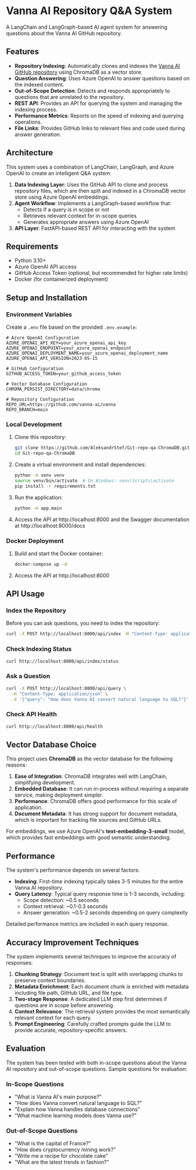 # Vanna AI Repository Q&A System

A LangChain and LangGraph-based AI agent system for answering questions about the Vanna AI GitHub repository.

## Features

- **Repository Indexing**: Automatically clones and indexes the [Vanna AI GitHub repository](https://github.com/vanna-ai/vanna) using ChromaDB as a vector store.
- **Question Answering**: Uses Azure OpenAI to answer questions based on the indexed content.
- **Out-of-Scope Detection**: Detects and responds appropriately to questions that are unrelated to the repository.
- **REST API**: Provides an API for querying the system and managing the indexing process.
- **Performance Metrics**: Reports on the speed of indexing and querying operations.
- **File Links**: Provides GitHub links to relevant files and code used during answer generation.

## Architecture

This system uses a combination of LangChain, LangGraph, and Azure OpenAI to create an intelligent Q&A system:

1. **Data Indexing Layer**: Uses the GitHub API to clone and process repository files, which are then split and indexed in a ChromaDB vector store using Azure OpenAI embeddings.
2. **Agent Workflow**: Implements a LangGraph-based workflow that:
   - Detects if a query is in scope or not
   - Retrieves relevant context for in-scope queries
   - Generates appropriate answers using Azure OpenAI
3. **API Layer**: FastAPI-based REST API for interacting with the system

## Requirements

- Python 3.10+
- Azure OpenAI API access
- GitHub Access Token (optional, but recommended for higher rate limits)
- Docker (for containerized deployment)

## Setup and Installation

### Environment Variables

Create a `.env` file based on the provided `.env.example`:

```
# Azure OpenAI Configuration
AZURE_OPENAI_API_KEY=your_azure_openai_api_key
AZURE_OPENAI_ENDPOINT=your_azure_openai_endpoint
AZURE_OPENAI_DEPLOYMENT_NAME=your_azure_openai_deployment_name
AZURE_OPENAI_API_VERSION=2023-05-15

# GitHub Configuration
GITHUB_ACCESS_TOKEN=your_github_access_token

# Vector Database Configuration
CHROMA_PERSIST_DIRECTORY=data/chroma

# Repository Configuration
REPO_URL=https://github.com/vanna-ai/vanna
REPO_BRANCH=main
```

### Local Development

1. Clone this repository:
   ```bash
   git clone https://github.com/AleksandrStef/Git-repo-qa-ChromaDB.git
   cd Git-repo-qa-ChromaDB
   ```

2. Create a virtual environment and install dependencies:
   ```bash
   python -m venv venv
   source venv/bin/activate  # On Windows: venv\Scripts\activate
   pip install -r requirements.txt
   ```

3. Run the application:
   ```bash
   python -m app.main
   ```

4. Access the API at http://localhost:8000 and the Swagger documentation at http://localhost:8000/docs

### Docker Deployment

1. Build and start the Docker container:
   ```bash
   docker-compose up -d
   ```

2. Access the API at http://localhost:8000

## API Usage

### Index the Repository

Before you can ask questions, you need to index the repository:

```bash
curl -X POST http://localhost:8000/api/index -H "Content-Type: application/json" -d '{}'
```

### Check Indexing Status

```bash
curl http://localhost:8000/api/index/status
```

### Ask a Question

```bash
curl -X POST http://localhost:8000/api/query \
  -H "Content-Type: application/json" \
  -d '{"query": "How does Vanna AI convert natural language to SQL?"}'
```

### Check API Health

```bash
curl http://localhost:8000/api/health
```

## Vector Database Choice

This project uses **ChromaDB** as the vector database for the following reasons:

1. **Ease of Integration**: ChromaDB integrates well with LangChain, simplifying development.
2. **Embedded Database**: It can run in-process without requiring a separate service, making deployment simpler.
3. **Performance**: ChromaDB offers good performance for this scale of application.
4. **Document Metadata**: It has strong support for document metadata, which is important for tracking file sources and GitHub URLs.

For embeddings, we use Azure OpenAI's **text-embedding-3-small** model, which provides fast embeddings with good semantic understanding.

## Performance

The system's performance depends on several factors:

- **Indexing**: First-time indexing typically takes 3-5 minutes for the entire Vanna AI repository.
- **Query Latency**: Typical query response time is 1-3 seconds, including:
  - Scope detection: ~0.5 seconds
  - Context retrieval: ~0.1-0.3 seconds
  - Answer generation: ~0.5-2 seconds depending on query complexity

Detailed performance metrics are included in each query response.

## Accuracy Improvement Techniques

The system implements several techniques to improve the accuracy of responses:

1. **Chunking Strategy**: Document text is split with overlapping chunks to preserve context boundaries.
2. **Metadata Enrichment**: Each document chunk is enriched with metadata including file path, GitHub URL, and file type.
3. **Two-stage Response**: A dedicated LLM step first determines if questions are in scope before answering.
4. **Context Relevance**: The retrieval system provides the most semantically relevant context for each query.
5. **Prompt Engineering**: Carefully crafted prompts guide the LLM to provide accurate, repository-specific answers.

## Evaluation

The system has been tested with both in-scope questions about the Vanna AI repository and out-of-scope questions. Sample questions for evaluation:

### In-Scope Questions
- "What is Vanna AI's main purpose?"
- "How does Vanna convert natural language to SQL?"
- "Explain how Vanna handles database connections"
- "What machine learning models does Vanna use?"

### Out-of-Scope Questions
- "What is the capital of France?"
- "How does cryptocurrency mining work?"
- "Write me a recipe for chocolate cake"
- "What are the latest trends in fashion?"

